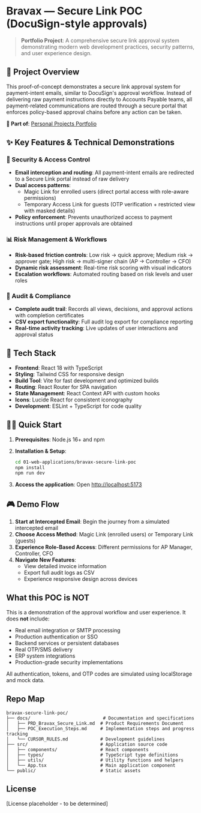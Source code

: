 # Bravax — Secure Link POC (DocuSign-style approvals)

> **Portfolio Project**: A comprehensive secure link approval system demonstrating modern web development practices, security patterns, and user experience design.

## 🎯 Project Overview

This proof-of-concept demonstrates a secure link approval system for payment-intent emails, similar to DocuSign's approval workflow. Instead of delivering raw payment instructions directly to Accounts Payable teams, all payment-related communications are routed through a secure portal that enforces policy-based approval chains before any action can be taken.

**🔗 Part of**: [Personal Projects Portfolio](../../README.md)

## ✨ Key Features & Technical Demonstrations

### 🔐 Security & Access Control
- **Email interception and routing**: All payment-intent emails are redirected to a Secure Link portal instead of raw delivery
- **Dual access patterns**: 
  - Magic Link for enrolled users (direct portal access with role-aware permissions)
  - Temporary Access Link for guests (OTP verification + restricted view with masked details)
- **Policy enforcement**: Prevents unauthorized access to payment instructions until proper approvals are obtained

### 📊 Risk Management & Workflows
- **Risk-based friction controls**: Low risk → quick approve; Medium risk → approver gate; High risk → multi-signer chain (AP → Controller → CFO)
- **Dynamic risk assessment**: Real-time risk scoring with visual indicators
- **Escalation workflows**: Automated routing based on risk levels and user roles

### 📝 Audit & Compliance
- **Complete audit trail**: Records all views, decisions, and approval actions with completion certificates
- **CSV export functionality**: Full audit log export for compliance reporting
- **Real-time activity tracking**: Live updates of user interactions and approval status

## 🚀 Tech Stack

- **Frontend**: React 18 with TypeScript
- **Styling**: Tailwind CSS for responsive design
- **Build Tool**: Vite for fast development and optimized builds
- **Routing**: React Router for SPA navigation
- **State Management**: React Context API with custom hooks
- **Icons**: Lucide React for consistent iconography
- **Development**: ESLint + TypeScript for code quality

## 🏃‍♂️ Quick Start

1. **Prerequisites**: Node.js 16+ and npm

2. **Installation & Setup**:
   ```bash
   cd 01-web-applications/bravax-secure-link-poc
   npm install
   npm run dev
   ```

3. **Access the application**: Open [http://localhost:5173](http://localhost:5173)

## 🎮 Demo Flow

1. **Start at Intercepted Email**: Begin the journey from a simulated intercepted email
2. **Choose Access Method**: Magic Link (enrolled users) or Temporary Link (guests)
3. **Experience Role-Based Access**: Different permissions for AP Manager, Controller, CFO
4. **Navigate New Features**: 
   - View detailed invoice information
   - Export full audit logs as CSV
   - Experience responsive design across devices

## What this POC is NOT

This is a demonstration of the approval workflow and user experience. It does **not** include:

- Real email integration or SMTP processing
- Production authentication or SSO
- Backend services or persistent databases
- Real OTP/SMS delivery
- ERP system integrations
- Production-grade security implementations

All authentication, tokens, and OTP codes are simulated using localStorage and mock data.

## Repo Map

```
bravax-secure-link-poc/
├── docs/                           # Documentation and specifications
│   ├── PRD_Bravax_Secure_Link.md  # Product Requirements Document
│   ├── POC_Execution_Steps.md     # Implementation steps and progress tracking
│   └── CURSOR_RULES.md            # Development guidelines
├── src/                           # Application source code
│   ├── components/                # React components
│   ├── types/                     # TypeScript type definitions
│   ├── utils/                     # Utility functions and helpers
│   └── App.tsx                    # Main application component
└── public/                        # Static assets
```

## License

[License placeholder - to be determined]
